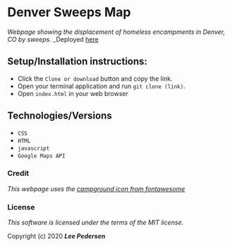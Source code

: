 # Denver Sweeps Map

_Webpage showing the displacement of homeless encampments in Denver, CO by sweeps._
_Deployed [here][2]

[2]: https://leepedersen.github.io/unhoused-map/

## Setup/Installation instructions:
* Click the `Clone or download` button and copy the link.
* Open your terminal application and run `git clone (link)`.
* Open `index.html` in your web browser

## Technologies/Versions
* `CSS`
* `HTML`
* `javascript`
* `Google Maps API`

### Credit

_This webpage uses the [campground icon from fontawesome][1]_

[1]: https://en.wikipedia.org/wiki/Hobbit#Lifestyle "Hobbit lifestyles"

### License

*This software is licensed under the terms of the MIT license.*

Copyright (c) 2020 **_Lee Pedersen_**
